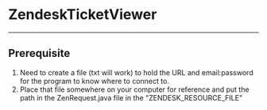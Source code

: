 # ZendeskTicketViewer

-----------
## Prerequisite
1. Need to create a file (txt will work) to hold the URL and email:password for the program to know where to connect to.
2. Place that file somewhere on your computer for reference and put the path in the ZenRequest.java file in the "ZENDESK_RESOURCE_FILE"


